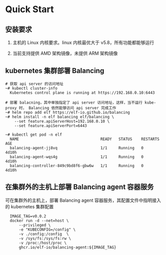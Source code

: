 # Quick Start

## 安装要求

1. 主机的 Linux 内核要求。linux 内核最优大于 v5.8，所有功能都能够运行

2. 当前支持提供 AMD 架构镜像，未提供 ARM 架构镜像

## kubernetes 集群部署 Balancing

```shell
# 获取 api server 的访问地址
~# kubectl cluster-info
  Kubernetes control plane is running at https://192.168.0.10:6443

# 部署 balacning，其中单独指定了 api server 访问地址，这样，当不运行 kube-proxy 时， Balancing 依然能够访问 api server 完成工作
~# helm repo add elf https://elf-io.github.io/balancing
~# helm install -n elf balancing elf/balancing \
	--set feature.apiServerHost=192.168.0.10 \
	--set feature.apiServerPort=6443

~# kubectl get pod -n elf
  NAME                                    READY   STATUS    RESTARTS   AGE
  balancing-agent-jj8vq                   1/1     Running   0          4d10h
  balancing-agent-wqs4g                   1/1     Running   0          4d10h
  balancing-controller-849c9bd8f6-gbw6w   1/1     Running   0          4d10h
```

## 在集群外的主机上部署 Balancing agent 容器服务

可在集群外的主机上，部署 Balancing agent 容器服务，其配置文件中指明接入的 kubernetes 集群配置

```shell
  IMAGE_TAG=v0.0.2
  docker run -d --net=host \
      --privileged \
      -e "KUBECONFIG=/config" \
      -v ./config:/config  \
      -v /sys/fs:/sys/fs:rw \
      -v /proc:/host/proc \
      ghcr.io/elf-io/balancing-agent:${IMAGE_TAG}
```
